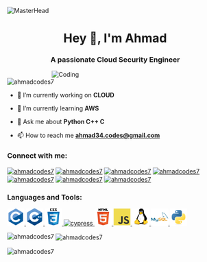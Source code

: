![MasterHead](https://camo.githubusercontent.com/91c0c50639feb83c9675e648e989b35117171876f126c3af52a522f266f1aeb7/68747470733a2f2f6d69726f2e6d656469756d2e636f6d2f6d61782f313430302f312a4f785437556a4977686b6c4b453864385346796f37672e676966)
<h1 align="center">Hey 👋, I'm Ahmad</h1>
<h3 align="center">A passionate Cloud Security Engineer</h3>
<img align="right" alt="Coding" width="400" src="https://trilightsecurity.com/wp-content/uploads/2023/03/cybersec.gif">

<p align="left"> <img src="https://komarev.com/ghpvc/?username=ahmadcodes7&label=Profile%20views&color=0e75b6&style=flat" alt="ahmadcodes7" /> </p>

- 🔭 I’m currently working on **CLOUD**

- 🌱 I’m currently learning **AWS**

- 💬 Ask me about **Python C++ C**

- 📫 How to reach me **ahmad34.codes@gmail.com**

<h3 align="left">Connect with me:</h3>
<p align="left">
<a href="https://twitter.com/ahmadcodes7" target="blank"><img align="center" src="https://raw.githubusercontent.com/rahuldkjain/github-profile-readme-generator/master/src/images/icons/Social/twitter.svg" alt="ahmadcodes7" height="30" width="40" /></a>
<a href="https://stackoverflow.com/users/ahmadcodes7" target="blank"><img align="center" src="https://raw.githubusercontent.com/rahuldkjain/github-profile-readme-generator/master/src/images/icons/Social/stack-overflow.svg" alt="ahmadcodes7" height="30" width="40" /></a>
<a href="https://fb.com/ahmadcodes7" target="blank"><img align="center" src="https://raw.githubusercontent.com/rahuldkjain/github-profile-readme-generator/master/src/images/icons/Social/facebook.svg" alt="ahmadcodes7" height="30" width="40" /></a>
<a href="https://instagram.com/ahmadcodes7" target="blank"><img align="center" src="https://raw.githubusercontent.com/rahuldkjain/github-profile-readme-generator/master/src/images/icons/Social/instagram.svg" alt="ahmadcodes7" height="30" width="40" /></a>
<a href="https://www.hackerrank.com/ahmadcodes7" target="blank"><img align="center" src="https://raw.githubusercontent.com/rahuldkjain/github-profile-readme-generator/master/src/images/icons/Social/hackerrank.svg" alt="ahmadcodes7" height="30" width="40" /></a>
<a href="https://www.leetcode.com/ahmadcodes7" target="blank"><img align="center" src="https://raw.githubusercontent.com/rahuldkjain/github-profile-readme-generator/master/src/images/icons/Social/leet-code.svg" alt="ahmadcodes7" height="30" width="40" /></a>
<a href="https://www.hackerearth.com/ahmadcodes7" target="blank"><img align="center" src="https://raw.githubusercontent.com/rahuldkjain/github-profile-readme-generator/master/src/images/icons/Social/hackerearth.svg" alt="ahmadcodes7" height="30" width="40" /></a>
</p>

<h3 align="left">Languages and Tools:</h3>
<p align="left"> <a href="https://www.cprogramming.com/" target="_blank" rel="noreferrer"> <img src="https://raw.githubusercontent.com/devicons/devicon/master/icons/c/c-original.svg" alt="c" width="40" height="40"/> </a> <a href="https://www.w3schools.com/cpp/" target="_blank" rel="noreferrer"> <img src="https://raw.githubusercontent.com/devicons/devicon/master/icons/cplusplus/cplusplus-original.svg" alt="cplusplus" width="40" height="40"/> </a> <a href="https://www.w3schools.com/css/" target="_blank" rel="noreferrer"> <img src="https://raw.githubusercontent.com/devicons/devicon/master/icons/css3/css3-original-wordmark.svg" alt="css3" width="40" height="40"/> </a> <a href="https://www.cypress.io" target="_blank" rel="noreferrer"> <img src="https://raw.githubusercontent.com/simple-icons/simple-icons/6e46ec1fc23b60c8fd0d2f2ff46db82e16dbd75f/icons/cypress.svg" alt="cypress" width="40" height="40"/> </a> <a href="https://www.w3.org/html/" target="_blank" rel="noreferrer"> <img src="https://raw.githubusercontent.com/devicons/devicon/master/icons/html5/html5-original-wordmark.svg" alt="html5" width="40" height="40"/> </a> <a href="https://developer.mozilla.org/en-US/docs/Web/JavaScript" target="_blank" rel="noreferrer"> <img src="https://raw.githubusercontent.com/devicons/devicon/master/icons/javascript/javascript-original.svg" alt="javascript" width="40" height="40"/> </a> <a href="https://www.linux.org/" target="_blank" rel="noreferrer"> <img src="https://raw.githubusercontent.com/devicons/devicon/master/icons/linux/linux-original.svg" alt="linux" width="40" height="40"/> </a> <a href="https://www.mysql.com/" target="_blank" rel="noreferrer"> <img src="https://raw.githubusercontent.com/devicons/devicon/master/icons/mysql/mysql-original-wordmark.svg" alt="mysql" width="40" height="40"/> </a> <a href="https://www.python.org" target="_blank" rel="noreferrer"> <img src="https://raw.githubusercontent.com/devicons/devicon/master/icons/python/python-original.svg" alt="python" width="40" height="40"/> </a> </p>

<p><img align="left" src="https://github-readme-stats.vercel.app/api/top-langs?username=ahmadcodes7&show_icons=true&locale=en&layout=compact" alt="ahmadcodes7" /></p>

<p>&nbsp;<img align="center" src="https://github-readme-stats.vercel.app/api?username=ahmadcodes7&show_icons=true&locale=en" alt="ahmadcodes7" /></p>

<p><img align="center" src="https://github-readme-streak-stats.herokuapp.com/?user=ahmadcodes7&" alt="ahmadcodes7" /></p>
